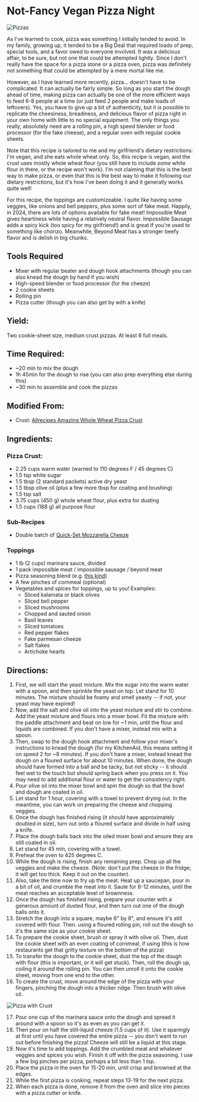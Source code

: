 # Not-Fancy Vegan Pizza Night

![Pizzas](https://app.box.com/shared/static/s25a4g2i4u25cmnqwfof3mosuj1vwnio.jpg)

As I've learned to cook, pizza was something I initially tended to avoid.  In my family, growing up, it tended to be a Big Deal that required loads of prep, special tools, and a favor owed to everyone involved.  It was a delicious affair, to be sure, but not one that could be attempted lightly.  Since I don't really have the space for a pizza stone or a pizza oven, pizza was definitely not something that could be attempted by a mere mortal like me.

However, as I have learned more recently, pizza... doesn't have to be complicated.  It can actually be fairly simple.  So long as you start the dough ahead of time, making pizza can actually be one of the more efficient ways to feed 6-8 people at a time (or just feed 2 people and make loads of leftovers).  Yes, you have to give up a bit of authenticity, but it _is_ possible to replicate the cheesiness, breadiness, and delicious flavor of pizza right in your own home with little to no special equipment.  The only things you really, absolutely need are a rolling pin, a high speed blender or food processor (for the fake cheese), and a regular oven with regular cookie sheets.

Note that this recipe is tailored to me and my girlfriend's dietary restrictions: I'm vegan, and she eats whole wheat only.  So, this recipe is vegan, and the crust uses mostly whole wheat flour (you still have to include *some* white flour in there, or the recipe won't work).  I'm not claiming that this is the best way to make pizza, or even that this is the best way to make it following our dietary restrictions, but it's how I've been doing it and it generally works quite well!

For this recipe, the toppings are customizeable.  I quite like having some veggies, like onions and bell peppers, plus some sort of fake meat.  Happily, in 2024, there are lots of options available for fake meat!  Impossible Meat gives heartiness while having a relatively neutral flavor.  Impossible Sausage adds a spicy kick (too spicy for my girlfriend!) and is great if you're used to something like chorizo.  Meanwhile, Beyond Meat has a stronger beefy flavor and is delish in big chunks.

## Tools Required
- Mixer with regular beater and dough hook attachments (though you can also knead the dough by hand if you wish)
- High-speed blender or food processor (for the cheeze)
- 2 cookie sheets
- Rolling pin
- Pizza cutter (though you can also get by with a knife)

## Yield:
Two cookie-sheet size, medium crust pizzas.  At least 6 full meals.

## Time Required:
- ~20 min to mix the dough
- 1h 45min for the dough to rise (you can also prep everything else during this)
- ~30 min to assemble and cook the pizzas

## Modified From:
- Crust: [Allrecipes Amazing Whole Wheat Pizza Crust](https://www.allrecipes.com/recipe/46595/amazing-whole-wheat-pizza-crust/)

## Ingredients:
### Pizza Crust:
- 2.25 cups warm water (warned to 110 degrees F / 45 degrees C)
- 1.5 tsp white sugar
- 1.5 tbsp (2 standard packets) active dry yeast
- 1.5 tbsp olive oil (plus a few more tbsp for coating and brushing)
- 1.5 tsp salt
- 3.75 cups (450 g) whole wheat flour, plus extra for dusting
- 1.5 cups (188 g) all purpose flour
### Sub-Recipes
- Double batch of [Quick-Set Mozzarella Cheeze](../Dependencies/Quick-Set%20Mozzarella.md)
### Toppings
- 1 lb (2 cups) marinara sauce, divided
- 1 pack impossible meat / impossible sausage / beyond meat
- Pizza seasoning blend (e.g. [this kind](https://shop.kingarthurbaking.com/items/pizza-seasoning))
- A few pinches of cornmeal (optional)
- Vegetables and spices for toppings, up to you!  Examples:
  - Sliced kalamata or black olives
  - Sliced bell pepper
  - Sliced mushrooms
  - Chopped and sauted onion
  - Basil leaves
  - Sliced tomatoes
  - Red pepper flakes
  - Fake parmesan cheeze
  - Salt flakes
  - Artichoke hearts

## Directions:
1. First, we will start the yeast mixture.  Mix the sugar into the warm water with a spoon, and then sprinkle the yeast on top.  Let stand for 10 minutes.  The mixture should be foamy and smell yeasty -- if not, your yeast may have expired!
2. Now, add the salt and olive oil into the yeast mixture and stir to combine.  Add the yeast mixture and flours into a mixer bowl.  Fit the mixture with the paddle attachment and beat on low for ~1 min, until the flour and liquids are combined.  If you don't have a mixer, instead mix with a spoon.
3. Then, swap to the dough hook attachment and follow your mixer's instructions to knead the dough (for my KitchenAid, this means setting it on speed 2 for ~8 minutes).  If you don't have a mixer, instead knead the dough on a floured surface for about 10 minutes.  When done, the dough should have formed into a ball and be tacky, but not sticky -- it should feel wet to the touch but should spring back when you press on it.  You may need to add additional flour or water to get the consistency right.
4. Pour olive oil into the mixer bowl and spin the dough so that the bowl and dough are coated in oil.
5. Let stand for 1 hour, covering with a towel to prevent drying out.  In the meantime, you can work on preparing the cheese and chopping veggies.
6. Once the dough has finished rising (it should have approximately doubled in size), turn out onto a floured surface and divide in half using a knife.
7. Place the dough balls back into the oiled mixer bowl and ensure they are still coated in oil.
8. Let stand for 45 min, covering with a towel.
9. Preheat the oven to 425 degrees C.
10. While the dough is rising, finish any remaining prep.  Chop up all the veggies and make the cheeze.  (Note: don't put the cheeze in the fridge; it will get too thick.  Keep it out on the counter).
11. Also, take the time now to fry up the meat.  Heat up a saucepan, pour in a bit of oil, and crumble the meat into it.  Saute for 8-12 minutes, until the meat reaches an acceptable level of brownness.
12. Once the dough has finished rising, prepare your counter with a generous amount of dusted flour, and then turn out one of the dough balls onto it.
13. Stretch the dough into a square, maybe 6" by 8", and ensure it's still covered with flour.  Then. using a floured rolling pin, roll out the dough so it's the same size as your cookie sheet.
14. To prepare the cookie sheet, brush or spray it with olive oil.  Then, dust the cookie sheet with an even coating of cornmeal, if using (this is how restaurants get that gritty texture on the bottom of the pizza)
15. To transfer the dough to the cookie sheet, dust the top of the dough with flour (this is important, or it will get stuck).  Then, roll the dough up, coiling it around the rolling pin.  You can then unroll it onto the cookie sheet, moving from one end to the other.
16. To create the crust, move around the edge of the pizza with your fingers, pinching the dough into a thicker ridge.  Then brush with olive oil.

![Pizza with Crust](https://app.box.com/shared/static/ttrvniee16tye2fc9bwmt4mosk25e8lr.jpg)

17. Pour one cup of the marinara sauce onto the dough and spread it around with a spoon so it's as even as you can get it.  
18. Then pour on half the still-liquid cheeze (1.5 cups of it).  Use it sparingly at first until you have covered the entire pizza -- you don't want to run out before finishing the pizza!  Cheeze will still be a liquid at this stage.
19. Now it's time to add toppings.  Add the crumbled meat and whatever veggies and spices you wish.  Finish it off with the pizza seasoning.  I use a few big pinches per pizza, perhaps a bit less than 1 tsp.
20. Place the pizza in the oven for 15-20 min, until crisp and browned at the edges.
21. While the first pizza is cooking, repeat steps 13-19 for the next pizza.
22. When each pizza is done, remove it from the oven and slice into pieces with a pizza cutter or knife.